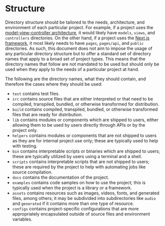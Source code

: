 # Structure

Directory structure should be tailored to the needs, architecture, and environment of each particular project. For example, if a project uses the [model-view-controller architecture](https://en.wikipedia.org/wiki/Model%E2%80%93view%E2%80%93controller), it would likely have `models`, `views`, and `controllers` directories. On the other hand, if a project uses the [Next.js framework](https://nextjs.org), it most likely needs to have `pages`, `pages/api`, and `public` directories. As such, this document does not aim to impose the usage of any particular directory structure but to offer a standard set of directory names that apply to a broad set of project types. This means that the directory names that follow are not mandated to be used but should only be used when they apply to the needs of a particular project at hand.

The following are the directory names, what they should contain, and therefore the cases where they should be used:

- `test` contains test files.
- `src` contains source files that are either interpreted or that need to be compiled, transpiled, bundled, or otherwise transformed for distribution.
- `build` contains compiled, transpiled, bundled, or otherwise transformed files that are ready for distribution.
- `lib` contains modules or components which are shipped to users, either allowing them to be used by users directly through APIs or by the project only.
- `helpers` contains modules or components that are not shipped to users as they are for internal project use only; these are typically used to help with testing.
- `bin` contains interpretable scripts or binaries which are shipped to users; these are typically utilized by users using a terminal and a shell.
- `scripts` contains interpretable scripts that are not shipped to users; these are required by the project to help with automating jobs like source compilation.
- `docs` contains the documentation of the project.
- `examples` contains code samples on how to use the project; this is typically used when the project is a library or a framework.
- `assets` contains resources such as images, videos, fonts, and generated files, among others; it may be subdivided into subdirectories like `audio` and `generated` if it contains more than one type of resource.
- `configs` contains project-specific configurations that are more appropriately encapsulated outside of source files and environment variables.
